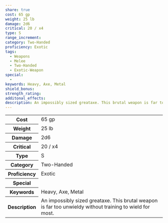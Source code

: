 ```yaml
---
share: true
cost: 65 gp
weight: 25 lb
damage: 2d6
critical: 20 / x4
type: S
range_increment: 
category: Two-Handed
proficiency: Exotic
tags:
  - Weapons
  - Melee
  - Two-Handed
  - Exotic-Weapon
special:
  - 
keywords: Heavy, Axe, Metal
shield_bonus: 
strength_rating: 
additonal_effects: 
description: An impossibly sized greataxe. This brutal weapon is far too unwieldy without training to wield for most.
---
```

<p><span dir="ltr" style="overflow-x: auto;"><table><tbody><tr><th dir="ltr">Cost</th><td dir="ltr">65 gp</td></tr><tr><th dir="ltr">Weight</th><td dir="ltr">25 lb</td></tr><tr><th dir="ltr">Damage</th><td dir="ltr">2d6</td></tr><tr><th dir="ltr">Critical</th><td dir="ltr">20 / x4</td></tr><tr><th dir="ltr">Type</th><td dir="ltr">S</td></tr><tr><th dir="ltr">Category</th><td dir="ltr">Two-Handed</td></tr><tr><th dir="ltr">Proficiency</th><td dir="ltr">Exotic</td></tr><tr><th dir="ltr">Special</th><td dir="auto"></td></tr><tr><th dir="ltr">Keywords</th><td dir="ltr">Heavy, Axe, Metal</td></tr><tr><th dir="ltr">Description</th><td dir="ltr">An impossibly sized greataxe. This brutal weapon is far too unwieldy without training to wield for most.</td></tr></tbody></table></span></p>